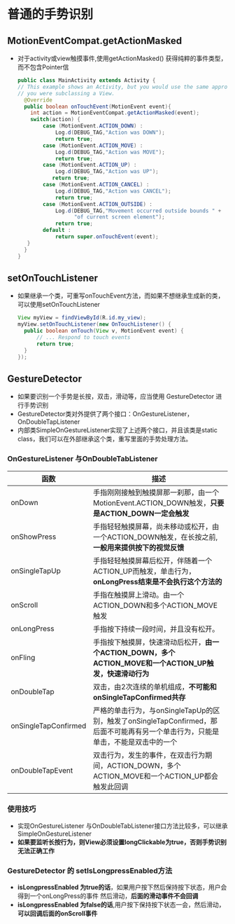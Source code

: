# 普通的手势识别

## MotionEventCompat.getActionMasked

- 对于activity或view触摸事件,使用getActionMasked() 获得纯粹的事件类型，而不包含Pointer信

  ```java
  public class MainActivity extends Activity {
  // This example shows an Activity, but you would use the same approach if
  // you were subclassing a View.
    @Override
    public boolean onTouchEvent(MotionEvent event){
      int action = MotionEventCompat.getActionMasked(event);
      switch(action) {
          case (MotionEvent.ACTION_DOWN) :
              Log.d(DEBUG_TAG,"Action was DOWN");
              return true;
          case (MotionEvent.ACTION_MOVE) :
              Log.d(DEBUG_TAG,"Action was MOVE");
              return true;
          case (MotionEvent.ACTION_UP) :
              Log.d(DEBUG_TAG,"Action was UP");
             return true;
          case (MotionEvent.ACTION_CANCEL) :
              Log.d(DEBUG_TAG,"Action was CANCEL");
              return true;
          case (MotionEvent.ACTION_OUTSIDE) :
              Log.d(DEBUG_TAG,"Movement occurred outside bounds " +
                    "of current screen element");
              return true;
          default :
              return super.onTouchEvent(event);
     }
    }
  }
  ```

## setOnTouchListener

- 如果继承一个类，可重写onTouchEvent方法，而如果不想继承生成新的类，可以使用setOnTouchListener

  ```java
  View myView = findViewById(R.id.my_view);
  myView.setOnTouchListener(new OnTouchListener() {
    public boolean onTouch(View v, MotionEvent event) {
        // ... Respond to touch events
        return true;
    }
  });
  ```

## GestureDetector

- 如果要识别一个手势是长按，双击，滑动等，应当使用 GestureDetector 进行手势识别
- GestureDetector类对外提供了两个接口：OnGestureListener，OnDoubleTapListener
- 内部类SimpleOnGestureListener实现了上述两个接口，并且该类是static class，我们可以在外部继承这个类，重写里面的手势处理方法。

### OnGestureListener 与OnDoubleTabListener

函数                   | 描述
---------------------|-----------------------------------------------------------
onDown               | 手指刚刚接触到触摸屏那一刹那，由一个MotionEvent.ACTION_DOWN触发，**只要是ACTION_DOWN一定会触发**
onShowPress          | 手指轻轻触摸屏幕，尚未移动或松开，由一个ACTION_DOWN触发，在长按之前,**一般用来提供按下的视觉反馈**
onSingleTapUp        | 手指轻轻触摸屏幕后松开，伴随着一个ACTION_UP而触发，单击行为，**onLongPress结束是不会执行这个方法的**
onScroll             | 手指在触摸屏上滑动。由一个ACTION_DOWN和多个ACTION_MOVE触发
onLongPress          | 手指按下持续一段时间，并且没有松开。
onFling          | 手指按下触摸屏，快速滑动后松开，**由一个ACTION_DOWN，多个ACTION_MOVE和一个ACTION_UP触发，快速滑动行为**
onDoubleTap          | 双击，由2次连续的单机组成，**不可能和onSingleTapConfirmed共存**
onSingleTapConfirmed | 严格的单击行为，与onSingleTapUp的区别，触发了onSingleTapConfirmed，那后面不可能再有另一个单击行为，只能是单击，不能是双击中的一个
onDoubleTapEvent     | 双击行为，发生的事件，在双击行为期间，ACTION_DOWN，多个ACTION_MOVE和一个ACTION_UP都会触发此回调

### 使用技巧

- 实现OnGestureListener 与OnDoubleTabListener接口方法比较多，可以继承SimpleOnGestureListener
- **如果要监听长按行为，则View必须设置longClickable为true，否则手势识别无法正确工作**

### GestureDetector 的 setIsLongpressEnabled方法

- **isLongpressEnabled 为true的话**，如果用户按下然后保持按下状态，用户会得到一个onLongPress的事件
 然后滑动，**后面的滑动事件不会回调**
- **isLongpressEnabled 为false的话**,用户按下保持按下状态一会，然后滑动，**可以回调后面的onScroll事件**